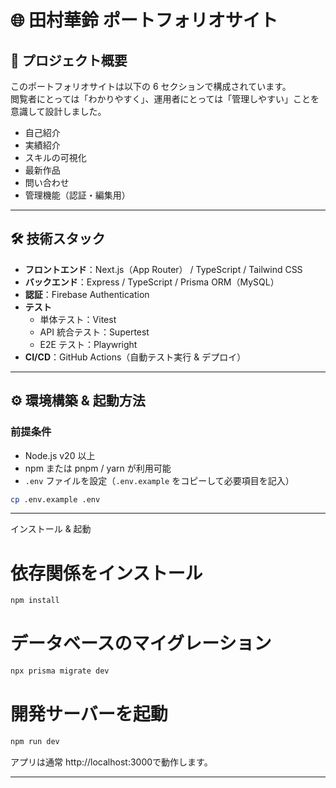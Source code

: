# 🌐 田村華鈴 ポートフォリオサイト

## 📖 プロジェクト概要

このポートフォリオサイトは以下の 6 セクションで構成されています。  
閲覧者にとっては「わかりやすく」、運用者にとっては「管理しやすい」ことを意識して設計しました。

- 自己紹介  
- 実績紹介  
- スキルの可視化  
- 最新作品  
- 問い合わせ  
- 管理機能（認証・編集用）

---

## 🛠 技術スタック

- **フロントエンド**：Next.js（App Router） / TypeScript / Tailwind CSS  
- **バックエンド**：Express / TypeScript / Prisma ORM（MySQL）  
- **認証**：Firebase Authentication  
- **テスト**  
  - 単体テスト：Vitest  
  - API 統合テスト：Supertest  
  - E2E テスト：Playwright  
- **CI/CD**：GitHub Actions（自動テスト実行 & デプロイ）  

---

## ⚙ 環境構築 & 起動方法

### 前提条件
- Node.js v20 以上  
- npm または pnpm / yarn が利用可能  
- `.env` ファイルを設定（`.env.example` をコピーして必要項目を記入）  

```bash
cp .env.example .env
```

---

インストール & 起動
# 依存関係をインストール

```bash
npm install
```

# データベースのマイグレーション

```bash
npx prisma migrate dev
```

# 開発サーバーを起動

```bash
npm run dev
```

アプリは通常 http://localhost:3000で動作します。


---


